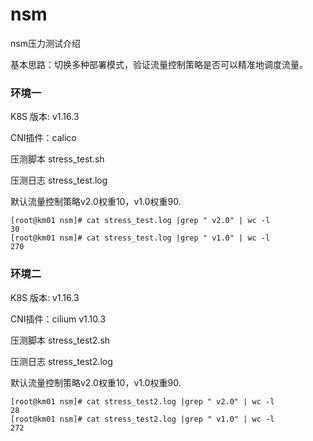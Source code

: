# nsm

nsm压力测试介绍

基本思路：切换多种部署模式，验证流量控制策略是否可以精准地调度流量。

### 环境一

K8S 版本: v1.16.3

CNI插件：calico

压测脚本 stress_test.sh

压测日志 stress_test.log

默认流量控制策略v2.0权重10，v1.0权重90.

```
[root@km01 nsm]# cat stress_test.log |grep " v2.0" | wc -l
30
[root@km01 nsm]# cat stress_test.log |grep " v1.0" | wc -l
270
```

### 环境二

K8S 版本: v1.16.3

CNI插件：cilium v1.10.3

压测脚本 stress_test2.sh

压测日志 stress_test2.log

默认流量控制策略v2.0权重10，v1.0权重90.

```
[root@km01 nsm]# cat stress_test2.log |grep " v2.0" | wc -l
28
[root@km01 nsm]# cat stress_test2.log |grep " v1.0" | wc -l
272
```
